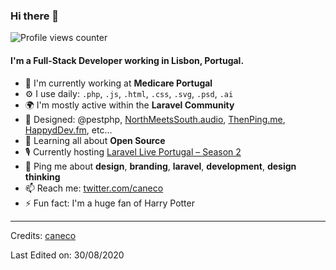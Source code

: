 ### Hi there 👋

![Profile views counter](https://caneco.dev/github-profile-view-counter.svg)

#### I'm a Full-Stack Developer working in Lisbon, Portugal.

- 🏢 I'm currently working at **Medicare Portugal**
- ⚙️ I use daily: `.php`, `.js`, `.html`, `.css`, `.svg`, `.psd`, `.ai`
- 🌍 I'm mostly active within the **Laravel Community**
- 💅 Designed: @pestphp, [NorthMeetsSouth.audio](https://www.northmeetssouth.audio), [ThenPing.me](https://thenping.me), [HappydDev.fm](https://www.happydev.fm), etc…
- 🌱 Learning all about **Open Source**
- 🎙 Currently hosting [Laravel Live Portugal – Season 2](https://www.youtube.com/playlist?list=PLLXPV3-YsvzTSuYYr6EkIQyvbzbvIQjkh)
- 💬 Ping me about **design**, **branding**, **laravel**, **development**, **design thinking**
- 📫 Reach me: [twitter.com/caneco](https://twitter.com/caneco)
- ⚡️ Fun fact: I'm a huge fan of Harry Potter

-----
Credits: [caneco](https://github.com/caneco)

Last Edited on: 30/08/2020
